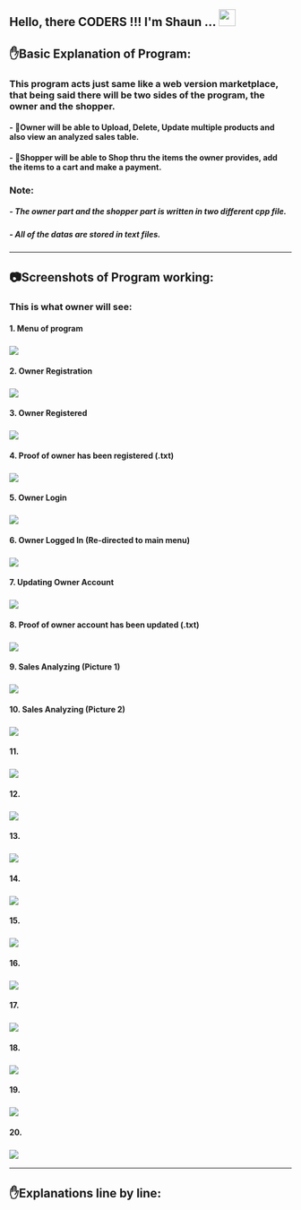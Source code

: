 ## Hello, there CODERS !!! I'm Shaun ... <img src="https://raw.githubusercontent.com/MartinHeinz/MartinHeinz/master/wave.gif" width="30px">

## :raised_hand:Basic Explanation of Program:

### This program acts just same like a web version marketplace, that being said there will be two sides of the program, the owner and the shopper. 
####  - :older_man:Owner will be able to Upload, Delete, Update multiple products and also view an analyzed sales table.
####  - :boy:Shopper will be able to Shop thru the items the owner provides, add the items to a cart and make a payment.

### Note:
##### - The owner part and the shopper part is written in two different cpp file.
##### - All of the datas are stored in text files.

---

## :camera:Screenshots of Program working:

### This is what owner will see:

#### 1. Menu of program 
### <img src = "https://github.com/Shaunmak1214/MarketPlace-Platform-C-Plus-Plus/blob/master/Screenshots/menu.png">

#### 2. Owner Registration
### <img src = "https://github.com/Shaunmak1214/MarketPlace-Platform-C-Plus-Plus/blob/master/Screenshots/ownerRegistration.png">

#### 3. Owner Registered
### <img src = "https://github.com/Shaunmak1214/MarketPlace-Platform-C-Plus-Plus/blob/master/Screenshots/ownerRegistered.png">

#### 4. Proof of owner has been registered (.txt)
### <img src = "https://github.com/Shaunmak1214/MarketPlace-Platform-C-Plus-Plus/blob/master/Screenshots/ownerRegisteredtxt.png">

#### 5. Owner Login
### <img src = "https://github.com/Shaunmak1214/MarketPlace-Platform-C-Plus-Plus/blob/master/Screenshots/ownerLogin.png">

#### 6. Owner Logged In (Re-directed to main menu)
### <img src = "https://github.com/Shaunmak1214/MarketPlace-Platform-C-Plus-Plus/blob/master/Screenshots/ownerLoggedIn.png">

#### 7. Updating Owner Account
### <img src = "https://github.com/Shaunmak1214/MarketPlace-Platform-C-Plus-Plus/blob/master/Screenshots/ownerAccountUpdate.png">

#### 8. Proof of owner account has been updated (.txt)
### <img src = "https://github.com/Shaunmak1214/MarketPlace-Platform-C-Plus-Plus/blob/master/Screenshots/ownerAccountUpdatetxt.png">

#### 9. Sales Analyzing (Picture 1)
### <img src = "https://github.com/Shaunmak1214/MarketPlace-Platform-C-Plus-Plus/blob/master/Screenshots/salesAnalyze1.png">

#### 10. Sales Analyzing (Picture 2)
### <img src = "https://github.com/Shaunmak1214/MarketPlace-Platform-C-Plus-Plus/blob/master/Screenshots/salesAnalyze2.png">

#### 11.
### <img src = "https://github.com/Shaunmak1214/MarketPlace-Platform-C-Plus-Plus/blob/master/Screenshots/menu.png">

#### 12.
### <img src = "https://github.com/Shaunmak1214/MarketPlace-Platform-C-Plus-Plus/blob/master/Screenshots/menu.png">

#### 13.
### <img src = "https://github.com/Shaunmak1214/MarketPlace-Platform-C-Plus-Plus/blob/master/Screenshots/menu.png">

#### 14.
### <img src = "https://github.com/Shaunmak1214/MarketPlace-Platform-C-Plus-Plus/blob/master/Screenshots/menu.png">

#### 15.
### <img src = "https://github.com/Shaunmak1214/MarketPlace-Platform-C-Plus-Plus/blob/master/Screenshots/menu.png">

#### 16.
### <img src = "https://github.com/Shaunmak1214/MarketPlace-Platform-C-Plus-Plus/blob/master/Screenshots/menu.png">

#### 17.
### <img src = "https://github.com/Shaunmak1214/MarketPlace-Platform-C-Plus-Plus/blob/master/Screenshots/menu.png">

#### 18.
### <img src = "https://github.com/Shaunmak1214/MarketPlace-Platform-C-Plus-Plus/blob/master/Screenshots/menu.png">

#### 19.
### <img src = "https://github.com/Shaunmak1214/MarketPlace-Platform-C-Plus-Plus/blob/master/Screenshots/menu.png">

#### 20.
### <img src = "https://github.com/Shaunmak1214/MarketPlace-Platform-C-Plus-Plus/blob/master/Screenshots/menu.png">

---

## :raised_hand:Explanations line by line:
